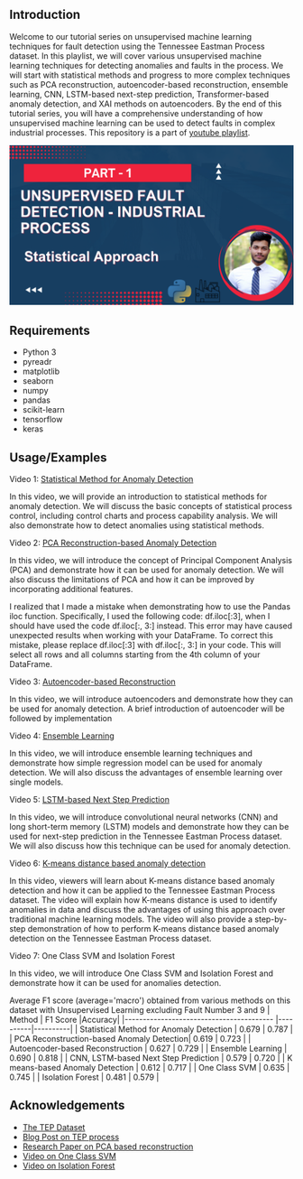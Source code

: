 ## Introduction
Welcome to our tutorial series on unsupervised machine learning techniques for fault detection using the Tennessee Eastman Process dataset. In this playlist, we will cover various unsupervised machine learning techniques for detecting anomalies and faults in the process. We will start with statistical methods and progress to more complex techniques such as PCA reconstruction, autoencoder-based reconstruction, ensemble learning, CNN, LSTM-based next-step prediction, Transformer-based anomaly detection, and XAI methods on autoencoders. By the end of this tutorial series, you will have a comprehensive understanding of how unsupervised machine learning can be used to detect faults in complex industrial processes. This repository is a part of [youtube playlist](https://youtube.com/playlist?list=PLoSULBSCtoffIldbr898SDp5gIqo8XL-t).

![alt text](/images/Youtube_thumbnail.png)

## Requirements

- Python 3
- pyreadr
- matplotlib
- seaborn
- numpy
- pandas
- scikit-learn
- tensorflow
- keras


## Usage/Examples

Video 1: [Statistical Method for Anomaly Detection](https://www.youtube.com/watch?v=iCTU-IZ6rPQ&list=PLoSULBSCtoffIldbr898SDp5gIqo8XL-t&index=2&t=73s) 

In this video, we will provide an introduction to statistical methods for anomaly detection. We will discuss the basic concepts of statistical process control, including control charts and process capability analysis. We will also demonstrate how to detect anomalies using statistical methods.

Video 2: [PCA Reconstruction-based Anomaly Detection](https://youtu.be/8d54sXKIIoE)

In this video, we will introduce the concept of Principal Component Analysis (PCA) and demonstrate how it can be used for anomaly detection. We will also discuss the limitations of PCA and how it can be improved by incorporating additional features. 

I realized that I made a mistake when demonstrating how to use the Pandas iloc function. Specifically, I used the following code: df.iloc[:3], when I should have used the code df.iloc[:, 3:] instead. This error may have caused unexpected results when working with your DataFrame. To correct this mistake, please replace df.iloc[:3] with df.iloc[:, 3:] in your code. This will select all rows and all columns starting from the 4th column of your DataFrame.

Video 3: [Autoencoder-based Reconstruction](https://youtu.be/C9r0APK4Mws)

In this video, we will introduce autoencoders and demonstrate how they can be used for anomaly detection. A brief introduction of autoencoder will be followed by implementation

Video 4: [Ensemble Learning](https://youtu.be/01LdiQIlyGo) 

In this video, we will introduce ensemble learning techniques and demonstrate how simple regression model can be used for anomaly detection. We will also discuss the advantages of ensemble learning over single models.

Video 5: [LSTM-based Next Step Prediction](https://youtu.be/35AqMZBqvZU) 

In this video, we will introduce convolutional neural networks (CNN) and long short-term memory (LSTM) models and demonstrate how they can be used for next-step prediction in the Tennessee Eastman Process dataset. We will also discuss how this technique can be used for anomaly detection.

Video 6: [K-means distance based anomaly detection](https://youtu.be/vU3uNLxTwIY)

In this video, viewers will learn about K-means distance based anomaly detection and how it can be applied to the Tennessee Eastman Process dataset. The video will explain how K-means distance is used to identify anomalies in data and discuss the advantages of using this approach over traditional machine learning models. The video will also provide a step-by-step demonstration of how to perform K-means distance based anomaly detection on the Tennessee Eastman Process dataset. 

Video 7: One Class SVM and Isolation Forest

In this video, we will introduce One Class SVM and Isolation Forest and demonstrate how it can be used for anomalies detection. 

Average F1 score (average='macro') obtained from various methods on this dataset with Unsupervised Learning excluding Fault Number 3 and 9
| Method                                    | F1 Score |Accuracy|
|-----------------------------------------  |----------|----------|
| Statistical Method for Anomaly Detection  |  0.679   |  0.787   |
| PCA Reconstruction-based Anomaly Detection|  0.619   |  0.723   |
| Autoencoder-based Reconstruction          |  0.627   |  0.729   |
| Ensemble Learning                         |  0.690   |  0.818   |
| CNN, LSTM-based Next Step Prediction      |  0.579   |  0.720   |
| K means-based Anomaly Detection           |  0.612   |  0.717   |
| One Class SVM                             |  0.635   |  0.745   |
| Isolation Forest                          |  0.481   |  0.579   |

## Acknowledgements

 - [The TEP Dataset](https://www.kaggle.com/datasets/averkij/tennessee-eastman-process-simulation-dataset)
 - [Blog Post on TEP process](https://keepfloyding.github.io/posts/data-explor-TEP-3/)
 - [Research Paper on PCA based reconstruction](https://www-sciencedirect-com.ressources-electroniques.univ-lille.fr/science/article/pii/S2405896320300860)
 - [Video on One Class SVM](https://youtu.be/vmE9ScCb2KY)
 - [Video on Isolation Forest](https://youtu.be/E0M73NTg3w0)


